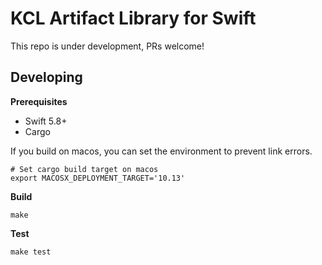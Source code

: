 # KCL Artifact Library for Swift

This repo is under development, PRs welcome!

## Developing

**Prerequisites**

+ Swift 5.8+
+ Cargo

If you build on macos, you can set the environment to prevent link errors.

```shell
# Set cargo build target on macos
export MACOSX_DEPLOYMENT_TARGET='10.13'
```

**Build**

```shell
make
```

**Test**

```shell
make test
```
